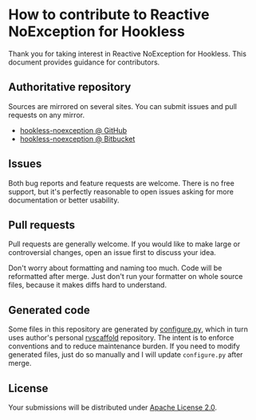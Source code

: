 <!--- Generated by scripts/configure.py --->
# How to contribute to Reactive NoException for Hookless

Thank you for taking interest in Reactive NoException for Hookless. This document provides guidance for contributors.

## Authoritative repository

Sources are mirrored on several sites. You can submit issues and pull requests on any mirror.

* [hookless-noexception @ GitHub](https://github.com/robertvazan/hookless-noexception)
* [hookless-noexception @ Bitbucket](https://bitbucket.org/robertvazan/hookless-noexception)

## Issues

Both bug reports and feature requests are welcome. There is no free support,
but it's perfectly reasonable to open issues asking for more documentation or better usability.

## Pull requests

Pull requests are generally welcome.
If you would like to make large or controversial changes, open an issue first to discuss your idea.

Don't worry about formatting and naming too much. Code will be reformatted after merge.
Just don't run your formatter on whole source files, because it makes diffs hard to understand.

## Generated code

Some files in this repository are generated by [configure.py](scripts/configure.py),
which in turn uses author's personal [rvscaffold](https://github.com/robertvazan/rvscaffold) repository.
The intent is to enforce conventions and to reduce maintenance burden.
If you need to modify generated files, just do so manually and I will update `configure.py` after merge.

## License

Your submissions will be distributed under [Apache License 2.0](LICENSE).

